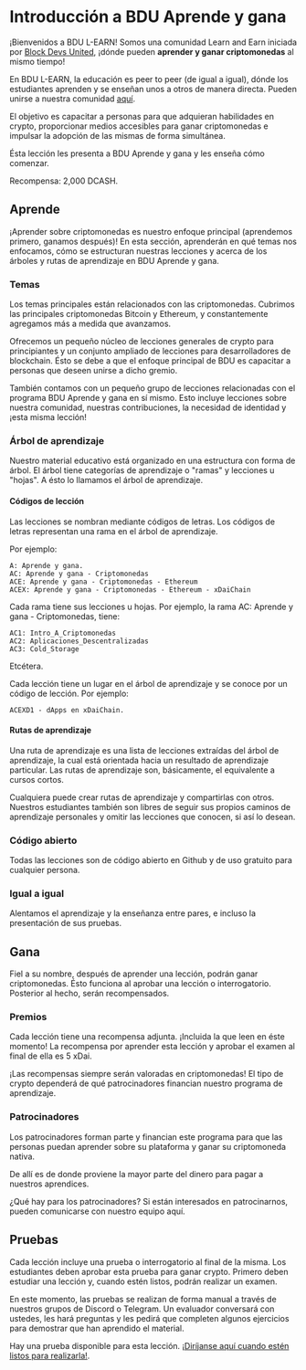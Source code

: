 # Introducción a BDU Aprende y gana

¡Bienvenidos a BDU L-EARN! Somos una comunidad Learn and Earn iniciada por [Block Devs United](https://bdu.dev), ¡dónde pueden **aprender y ganar criptomonedas** al mismo tiempo!

En BDU L-EARN, la educación es peer to peer (de igual a igual), dónde los estudiantes aprenden y se enseñan unos a otros de manera directa. Pueden unirse a nuestra comunidad [aquí](https://t.me/learn_and_earn_crypto).

El objetivo es capacitar a personas para que adquieran habilidades en crypto, proporcionar medios accesibles para ganar criptomonedas e impulsar la adopción de las mismas de forma simultánea.

Ésta lección les presenta a BDU Aprende y gana y les enseña cómo comenzar.

Recompensa: 2,000 DCASH.

## Aprende

¡Aprender sobre criptomonedas es nuestro enfoque principal (aprendemos primero, ganamos después)! En esta sección, aprenderán en qué temas nos enfocamos, cómo se estructuran nuestras lecciones y acerca de los árboles y rutas de aprendizaje en BDU Aprende y gana.

### Temas

Los temas principales están relacionados con las criptomonedas. Cubrimos las principales criptomonedas Bitcoin y Ethereum, y constantemente agregamos más a medida que avanzamos.

Ofrecemos un pequeño núcleo de lecciones generales de crypto para principiantes y un conjunto ampliado de lecciones para desarrolladores de blockchain. Ésto se debe a que el enfoque principal de BDU es capacitar a personas que deseen unirse a dicho gremio.

También contamos con un pequeño grupo de lecciones relacionadas con el programa BDU Aprende y gana en sí mismo. Esto incluye lecciones sobre nuestra comunidad, nuestras contribuciones, la necesidad de identidad y ¡esta misma lección!

### Árbol de aprendizaje

Nuestro material educativo está organizado en una estructura con forma de árbol. El árbol tiene categorías de aprendizaje o "ramas" y lecciones u "hojas". A ésto lo llamamos el árbol de aprendizaje.

#### Códigos de lección

Las lecciones se nombran mediante códigos de letras. Los códigos de letras representan una rama en el árbol de aprendizaje.

Por ejemplo:
```
A: Aprende y gana.
AC: Aprende y gana - Criptomonedas
ACE: Aprende y gana - Criptomonedas - Ethereum
ACEX: Aprende y gana - Criptomonedas - Ethereum - xDaiChain
```
Cada rama tiene sus lecciones u hojas. Por ejemplo, la rama AC: Aprende y gana - Criptomonedas, tiene:

```
AC1: Intro_A_Criptomonedas
AC2: Aplicaciones_Descentralizadas
AC3: Cold_Storage
```
Etcétera.

Cada lección tiene un lugar en el árbol de aprendizaje y se conoce por un código de lección.  Por ejemplo:
```
ACEXD1 - dApps en xDaiChain.
```

#### Rutas de aprendizaje

Una ruta de aprendizaje es una lista de lecciones extraídas del árbol de aprendizaje, la cual está orientada hacia un resultado de aprendizaje particular. Las rutas de aprendizaje son, básicamente, el equivalente a cursos cortos.

Cualquiera puede crear rutas de aprendizaje y compartirlas con otros. Nuestros estudiantes también son libres de seguir sus propios caminos de aprendizaje personales y omitir las lecciones que conocen, si así lo desean.

### Código abierto

Todas las lecciones son de código abierto en Github y de uso gratuito para cualquier persona.

### Igual a igual

Alentamos el aprendizaje y la enseñanza entre pares, e incluso la presentación de sus pruebas.

## Gana

Fiel a su nombre, después de aprender una lección, podrán ganar criptomonedas. Ésto funciona al aprobar una lección o interrogatorio. Posterior al hecho, serán recompensados.

### Premios

Cada lección tiene una recompensa adjunta.  ¡Incluida la que leen en éste momento! La recompensa por aprender esta lección y aprobar el examen al final de ella es 5 xDai.

¡Las recompensas siempre serán valoradas en criptomonedas! El tipo de crypto dependerá de qué patrocinadores financian nuestro programa de aprendizaje.

### Patrocinadores

Los patrocinadores forman parte y financian este programa para que las personas puedan aprender sobre su plataforma y ganar su criptomoneda nativa.

De allí es de donde proviene la mayor parte del dinero para pagar a nuestros aprendices.

¿Qué hay para los patrocinadores? Si están interesados en patrocinarnos, pueden comunicarse con nuestro equipo aquí.

## Pruebas

Cada lección incluye una prueba o interrogatorio al final de la misma. Los estudiantes deben aprobar esta prueba para ganar crypto. Primero deben estudiar una lección y, cuando estén listos, podrán realizar un examen.

En este momento, las pruebas se realizan de forma manual a través de nuestros grupos de Discord o Telegram. Un evaluador conversará con ustedes, les hará preguntas y les pedirá que completen algunos ejercicios para demostrar que han aprendido el material.

Hay una prueba disponible para esta lección. [¡Diríjanse aquí cuando estén listos para realizarla!](https://discord.gg/k2psXymRk3).
